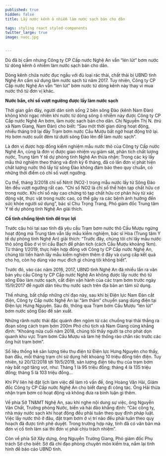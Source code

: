 ```yaml
---
published: true
hidden: false
title: Lấy nước kênh ô nhiễm làm nước sạch bán cho dân

tags: styling react styled-components
twitter_large: true
image: nuoc.jpg


---
```


Dù đã bị cấm nhưng Công ty CP Cấp nước Nghệ An vẫn “lén lút” bơm nước từ dòng kênh ô nhiễm làm nước sạch bán cho dân.

Dòng kênh chứa nước đục ngầu với đủ loại rác thải, chất thải bị UBND tỉnh Nghệ An cấm sử dụng làm nước sạch từ năm 2017. Tuy nhiên, Công ty CP Cấp nước Nghệ An vẫn “lén lút” bơm nước từ dòng kênh này thay vì mua nước thô từ đơn vị khác.

**Nước bẩn, chỉ số vượt ngưỡng được lấy làm nước sạch**

Thời gian gần đây, người dân sinh sống 2 bên sông Đào (kênh Nam Đàn) không khỏi ngạc nhiên khi nước từ dòng sông ô nhiễm này được Công ty CP Cấp nước Nghệ An bơm, làm nước sạch bán cho dân. Chị Nguyễn Thị N. (trú xã Nam Giang, Nam Đàn) cho biết: “Sau một thời gian dừng hoạt động, nhiều tháng trở lại đây Trạm bơm nước Cầu Mượu bất ngờ hoạt động trở lại. Họ bơm nước suốt đêm từ dưới sông Đào lên để làm nước sạch”.

Là đơn vị được hợp đồng kiểm nghiệm mẫu nước thô của Công ty Cấp nước Nghệ An, cũng là đơn vị được giao nhiệm vụ giám sát, phân tích chất lượng nước, Trung tâm Y tế dự phòng tỉnh Nghệ An thừa nhận: Trong các kỳ lấy mẫu thử nghiệm theo tháng và định kỳ 6 tháng, đã có lần đơn vị phát hiện chất lượng nước thô lấy từ sông Đào không đảm bảo theo quy chuẩn, có những thời điểm có chỉ số vượt ngưỡng.

Cụ thể, tháng 3/2018 chỉ số Nitrit (NO2-) trong mẫu nước lấy từ Sông Đào lên đều vượt ngưỡng rất cao. “Chỉ số NO2 là chỉ số thể hiện tạp chất hữu cơ trong nước. Khi chỉ số này cao chứng tỏ tạp chất hữu cơ phân hủy từ xác động vật, thực vật trong nước cao, có thể gây ra các bệnh ảnh hưởng đến sức khỏe người sử dụng”, bác sĩ Chu Trọng Trang, Phó giám đốc Trung tâm Y tế dự phòng tỉnh Nghệ An giải thích.

**Cố tình chống lệnh tỉnh để trục lợi** 

Trước câu hỏi tại sao tỉnh đã yêu cầu Trạm bơm nước thô Cầu Mượu ngừng hoạt động mà Trung tâm vẫn lấy mẫu kiểm nghiệm, bác sĩ Hòa (Trung tâm Y tế dự phòng tỉnh Nghệ An) giải thích: “Trước đây, chúng tôi chỉ lấy mẫu nước thô sông Đào ở vị trí cầu Bạch để phân tích (cách Cầu Mượu khoảng 1km). Từ tháng 1/2019, thực hiện hợp đồng với Công ty CP Cấp nước Nghệ An, chúng tôi tiến hành lấy mẫu kiểm nghiệm thêm ở đây và cung cấp kết quả cho họ, còn họ dùng vào mục đích gì chúng tôi không biết”.

Trước đó, vào các năm 2016, 2017, UBND tỉnh Nghệ An đã nhiều lần ra văn bản yêu cầu Công ty CP Cấp nước Nghệ An không được lấy nước thô từ sông Đào làm nước sạch, cắt điện vận hành của các trạm bơm trước ngày 15/9/2017 để người dân tiêu thụ nước sạch trên địa bàn an tâm sử dụng.

Thế nhưng, bất chấp những chỉ đạo này, sau khi bị Điện lực Nam Đàn cắt điện, Công ty Cấp nước Nghệ An lại “âm thầm” chuyển sang dùng điện tại Điện lực Hưng Nguyên. Sau đó, thông qua Trạm bơm Cầu Mượu “lén lút” bơm nước sông Đào để sản xuất.

Những rãnh nước thải đặc quánh đen ngòm từ các chuồng trại thải thẳng ra đoạn sông cách trạm bơm 200m
Phó chủ tịch xã Nam Giang cũng khẳng định: “Khoảng nửa cuối năm 2018, chúng tôi thấy người ta cho phát dọn quanh khu vực Trạm bơm Cầu Mượu và làm hệ thống rào chắn rác trước các ống hút trạm bơm”.

Số liệu thống kê sản lượng tiêu thụ điện từ Điện lực Hưng Nguyên cho thấy, ban đầu, mỗi tháng trạm chỉ sử dụng hết khoảng 10 triệu đồng tiền điện. Tuy nhiên, từ 20/12/2018 tới 19/5/2019, sản lượng điện tiêu thụ của trạm bơm này bất ngờ tăng vọt, như: Tháng 1 là 95 triệu đồng; tháng 4 là 135 triệu đồng; tháng 5 là 103 triệu đồng...

Khi PV liên hệ đặt lịch làm việc để làm rõ vấn đề, ông Hoàng Văn Hải, Giám đốc Công ty CP Cấp nước Nghệ An cho biết đang đi công tác. Ông Hải thừa nhận trạm bơm có hoạt động và không đưa ra bình luận gì thêm.

Về phía Sở TN&MT Nghệ An, sau khi nghe nội dung sự việc, ông Nguyễn Văn Chất, Trưởng phòng Nước, biển và hải đảo khẳng định: “Các công ty, nhà máy nước sạch khi hoạt động đều phải tuân theo quy định pháp luật. Việc lấy nước thô ở đâu, đặt trạm bơm ở vị trí nào đều phải tuân theo quy hoạch đã được tỉnh phê duyệt. Trong trường hợp này, tỉnh đã có văn bản mà đơn vị cố tình làm sai thì đơn vị phải chịu trách nhiệm”.

Còn về phía Sở Xây dựng, ông Nguyễn Trường Giang, Phó giám đốc Phụ trách Sở cho biết: Sở đã chỉ đạo phòng chuyên môn kiểm tra, nắm lại tình hình để báo cáo UBND tỉnh.